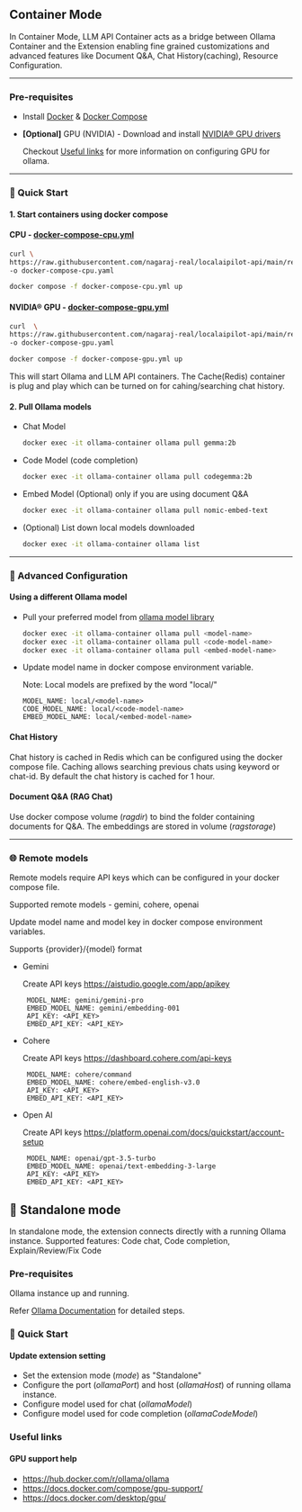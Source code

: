 ## Container Mode

In Container Mode, LLM API Container acts as a bridge between Ollama Container and the Extension enabling fine grained customizations and advanced features like Document Q&A, Chat History(caching), Resource Configuration.

---

### Pre-requisites

- Install [Docker](https://www.docker.com/) & [Docker Compose](https://docs.docker.com/compose/)

- **[Optional]** GPU (NVIDIA) -
  Download and install [NVIDIA® GPU drivers](https://www.nvidia.com/download/index.aspx?lang=en-us)

  Checkout [Useful links](#useful-links) for more information on configuring GPU for ollama.

---

### 🚀 Quick Start

#### 1. Start containers using docker compose

#### CPU - [docker-compose-cpu.yml](https://raw.githubusercontent.com/nagaraj-real/localaipilot-api/main/recipes/docker-compose-cpu.yml)

```sh
curl \
https://raw.githubusercontent.com/nagaraj-real/localaipilot-api/main/recipes/docker-compose-cpu.yml \
-o docker-compose-cpu.yaml

docker compose -f docker-compose-cpu.yml up
```

#### NVIDIA® GPU - [docker-compose-gpu.yml](https://raw.githubusercontent.com/nagaraj-real/localaipilot-api/main/recipes/docker-compose-gpu.yml)

```sh
curl  \
https://raw.githubusercontent.com/nagaraj-real/localaipilot-api/main/recipes/docker-compose-gpu.yml \
-o docker-compose-gpu.yaml

docker compose -f docker-compose-gpu.yml up
```

This will start Ollama and LLM API containers. The Cache(Redis) container is plug and play which can be turned on for cahing/searching chat history.

#### 2. Pull Ollama models

- Chat Model

  ```bash
  docker exec -it ollama-container ollama pull gemma:2b
  ```

- Code Model (code completion)

  ```bash
  docker exec -it ollama-container ollama pull codegemma:2b
  ```

- Embed Model (Optional) only if you are using document Q&A

  ```bash
  docker exec -it ollama-container ollama pull nomic-embed-text
  ```

- (Optional) List down local models downloaded
  ```bash
  docker exec -it ollama-container ollama list
  ```

---

### 📘 Advanced Configuration

#### Using a different Ollama model

- Pull your preferred model from [ollama model library](https://ollama.com/library)

  ```bash
  docker exec -it ollama-container ollama pull <model-name>
  docker exec -it ollama-container ollama pull <code-model-name>
  docker exec -it ollama-container ollama pull <embed-model-name>
  ```

- Update model name in docker compose environment variable.

  Note: Local models are prefixed by the word "local/"

  ```env
  MODEL_NAME: local/<model-name>
  CODE_MODEL_NAME: local/<code-model-name>
  EMBED_MODEL_NAME: local/<embed-model-name>
  ```

#### Chat History

Chat history is cached in Redis which can be configured using the docker compose file.
Caching allows searching previous chats using keyword or chat-id.
By default the chat history is cached for 1 hour.

#### Document Q&A (RAG Chat)

Use docker compose volume (_ragdir_) to bind the folder containing documents for Q&A.
The embeddings are stored in volume (_ragstorage_)

---

### 🌐 Remote models

Remote models require API keys which can be configured in your docker compose file.

Supported remote models - gemini, cohere, openai

Update model name and model key in docker compose environment variables.

Supports {provider}/{model} format

- Gemini

  Create API keys https://aistudio.google.com/app/apikey

  ```env
   MODEL_NAME: gemini/gemini-pro
   EMBED_MODEL_NAME: gemini/embedding-001
   API_KEY: <API_KEY>
   EMBED_API_KEY: <API_KEY>
  ```

- Cohere

  Create API keys https://dashboard.cohere.com/api-keys

  ```env
   MODEL_NAME: cohere/command
   EMBED_MODEL_NAME: cohere/embed-english-v3.0
   API_KEY: <API_KEY>
   EMBED_API_KEY: <API_KEY>
  ```

- Open AI

  Create API keys https://platform.openai.com/docs/quickstart/account-setup

  ```env
   MODEL_NAME: openai/gpt-3.5-turbo
   EMBED_MODEL_NAME: openai/text-embedding-3-large
   API_KEY: <API_KEY>
   EMBED_API_KEY: <API_KEY>
  ```

## 🔗 Standalone mode

In standalone mode, the extension connects directly with a running Ollama instance.
Supported features: Code chat, Code completion, Explain/Review/Fix Code

### Pre-requisites

Ollama instance up and running.

Refer [Ollama Documentation](https://github.com/ollama/ollama) for detailed steps.

### 🚀 Quick Start

#### Update extension setting

- Set the extension mode (_mode_) as "Standalone"
- Configure the port (_ollamaPort_) and host (_ollamaHost_) of running ollama instance.
- Configure model used for chat (_ollamaModel_)
- Configure model used for code completion (_ollamaCodeModel_)

### Useful links

#### GPU support help

- https://hub.docker.com/r/ollama/ollama
- https://docs.docker.com/compose/gpu-support/
- https://docs.docker.com/desktop/gpu/
